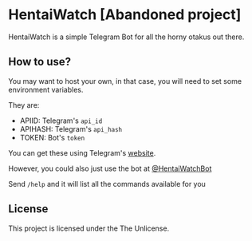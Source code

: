 # HentaiWatch [Abandoned project]

HentaiWatch is a simple Telegram Bot for all the horny otakus out there.

## How to use?

You may want to host your own, in that case, you will need to
set some environment variables.

They are:

- APIID: Telegram's `api_id`
- APIHASH: Telegram's `api_hash`
- TOKEN: Bot's `token`

You can get these using Telegram's [website](https://core.telegram.org/api/obtaining_api_id).

However, you could also just use the bot at [@HentaiWatchBot](https://t.me/HentaiWatchBot)

Send `/help` and it will list all the commands available for you

## License

This project is licensed under the The Unlicense.
